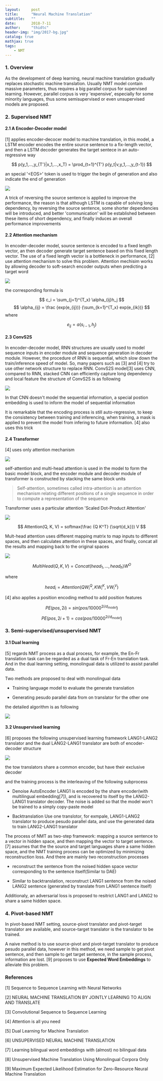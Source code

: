 ```yaml
---
layout:     post
title:      "Neural Machine Translation"
subtitle:   ""
date:       2018-7-11
author:     "thidtc"
header-img: "img/2017-bg.jpg"
catalog: true
mathjax: true
tags:
    - NMT
---
```


### 1. Overview
As the development of deep learning, neural machine translation gradually replaces stochastic machine translation. Usually NMT model contain massive parameters, thus requires a big parallel corpus for supervised learning. However, parallel corpus is very 'expensive', especially for some minority languages, thus some semisupervised or even unsupervised models are proposed.

### 2. Supervised NMT

#### 2.1 A Encoder-Decoder model
[1] applies encoder-decocer model to machine translation, in this model, a LSTM encoder encodes the entire source sentence to a fix-length vector, and then a LSTM decoder generates the target sentece in an auto-regressive way

$$
p(y_1,...,y_{T'}|x_1,...,x_T) = \prod_{t=1}^{T'} p(y_t|v,y_1,...,y_{t-1})
$$

an special '\<EOS\>' token is used to trigger the begin of generation and also indicate the end of generation

![](/img/neural_machine_translation/seq2seq_fig1.png)

A trick of reversing the source sentence is applied to improve the performance, the reason is that although LSTM is capable of solving long dependency, by reversing the source sentence, some shorter dependencies will be introduced, and better 'communication' will be established between these items of short dependency, and finally induces an overall performance improvements

#### 2.2 Attention mechanism
In encoder-decoder model, source sentence is encoded to a fixed length vector, an then decoder generate target sentence based on this fixed length vector. The use of a fixed length vector is a bottleneck in performance, [2] use attention mechanism to solve this problem. Attention mechisim works by allowing decoder to soft-search encoder outputs when predicting a target word

![](/img/neural_machine_translation/attention_fig1.png)

the corresponding formula is

$$
c_i = \sum_{j=1}^{T_x} \alpha_{ij}h_j
$$
$$
\alpha_{ij} = \frac {exp(e_{ij})} {\sum_{k=1}^{T_x} exp(e_{ik})}
$$
where

$$
e_{ij} = a(s_{i-1}, h_j)
$$

#### 2.3 ConvS2S
In encoder-decoder model, RNN structures are usually used to model sequence inputs in encoder module and sequence generation in decoder module. However, the procedure of RNN is sequential, which slow down the train/inference speed of model. So, many papers such as [3] and [4] try to use other network structure to replace RNN.
ConvS2S model[3] uses CNN, compared to RNN, stacked CNN can efficiently capture long dependency and local feature
the structure of ConvS2S is as following

![](/img/neural_machine_translation/convs2s_fig1.png)

In that CNN doesn't model the sequential information, a special postion embedding is used to inform the model of sequential information

It is remarkable that the encoding process is still auto-regressive, to keep the consistency between training and inferencing, when training, a mask is applied to prevent the model from infering to future information. [4] also uses this trick

#### 2.4 Transformer
[4] uses only attention mechanism

![](/img/neural_machine_translation/transformer_fig1.png)

self-attention and multi-head attention is used in the model to form the basic model block, and the encoder module and decoder module of transformer is constructed by stacking the same block units

> Self-attention, sometimes called intra-attention is an attention mechanism relating different positions of a single sequence in order to compute a representation of the sequence

Transformer uses a particular attention 'Scaled Dot-Product Attention'

![](/img/neural_machine_translation/transformer_fig2.png)

$$
Attention(Q, K, V) = softmax(\frac {Q K^T} {\sqrt{d_k}}) V
$$

Mult-head attention uses different mapping matrix to map inputs to different spaces, and then calculates attention in these spaces, and finally, concat all the results and mapping back to the original spaces

![](/img/neural_machine_translation/transformer_fig3.png)

$$
MultiHead(Q, K, V) = Concat(head_1, ..., head_h) W^O
$$

where

$$
head_i = Attention(QW^Q_i,KW^K_i,VW^V_i)
$$

[4] also applies a position encoding method to add position features

$$
PE(pos, 2i) = sin(pos/10000^{2i/d_{model}})
$$

$$
PE(pos, 2i+1) = cos(pos/10000^{2i/d_{model}})
$$

### 3. Semi-supervised/unsupervised NMT

#### 3.1 Dual learning
[5] regards NMT process  as a dual process, for example, the En-Fr translation task can be regarded as a dual task of Fr-En translation task. And in the dual learning setting, monolingual data is utilized to assist parallel data.

Two methods are proposed to deal with monolingual data

* Training language model to evaluate the generate translation

* Generating pesudo parallel data from on translator for the other one

the detailed algorithm is as following

![](/img/neural_machine_translation/dual_learning_fig1.png)

#### 3.2 Unsupervised learning
[6] proposes the following unsupervised learning framework
LANG1-LANG2 translator and the dual LANG2-LANG1 translator are both of encoder-decoder structure

![](/img/neural_machine_translation/unsupervised_nmt_fig1.png)

the tow translators share a common encoder, but have their exclusive decoder

and the training process is the interleaving of the following subprocess

* Denoise AutoEncoder
LANG1 is encoded by the share encoder(with multilingual embedding[7]), and is recovered to itself by the LANG2-LANG1 translator decoder. The noise is added so that the model won't be trained to a simply copy-paste model

* Backtranslation
Use one translotor, for exmpale, LANG1-LANG2 translator to produce pesudo parallel data, and use the generated data to train LANG2-LANG1 translator


The process of NMT as two-step framework: mapping a source sentence to a vector in hidden space, and then mapping the vector to target sentence. [7] assumes that the the source and target languages share a same hidden space, and the NMT training process can be optimized by minimizing reconstruction loss. And there are mainly two reconstruction processes

* reconstruct the sentence from the noised hidden space vector corresponding to the sentence itself(Similar to DAE)

* Similar to backtranslation, reconstruct LANG1 sentence from the noised LANG2 sentence (generated by translate from LANG1 sentence itself)

Additionaly, an adversarial loss is proposed to resitrict LANG1 and LANG2 to share a same hidden space.


### 4. Pivot-based NMT
In pivot-based NMT setting, source-pivot translator and pivot-target translator are available, and source-target translator is the translator to be trained.

A naive method is to use source-pivot and pivot-target translator to produce pesudo parallel data, however in this method, we need sample to get pivot sentence, and then sample to get target sentence, in the sample process, information are lost. [9] proposes to use **Expected Word Embeddings** to alleviate this problem. 

### References
[1] Sequence to Sequence Learning with Neural Networks

[2] NEURAL MACHINE TRANSLATION BY JOINTLY LEARNING TO ALIGN AND TRANSLATE

[3] Convolutional Sequence to Sequence Learning

[4] Attention is all you need

[5] Dual Learning for Machine Translation

[6] UNSUPERVISED NEURAL MACHINE TRANSLATION

[7] Learning bilingual word embeddings with (almost) no bilingual data

[8] Unsupervised Machine Translation Using Monolingual Corpora Only

[9] Maximum Expected Likelihood Estimation for Zero-Resource Neural Machine Translation